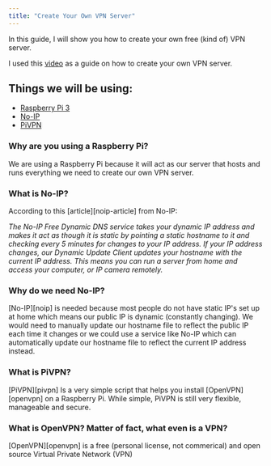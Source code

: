 ```yaml
---
title: "Create Your Own VPN Server"
---
```


In this guide, I will show you how to create your own free (kind of) VPN server.

I used this [video][vpn-server-guide] as a guide on how to create your own VPN server.

<h2>Things we will be using:</h2>
 <ul>
  <li><a href="https://www.raspberrypi.org/products/raspberry-pi-3-model-b/">Raspberry Pi 3</a></li>
  <li><a href="https://www.noip.com/">No-IP</a></li>
  <li><a href="https://www.pivpn.io/">PiVPN</a></li>
</ul> 

<h3>Why are you using a Raspberry Pi?</h3>
We are using a Raspberry Pi because it will act as our server that hosts and runs everything we need to create our own VPN server.

<h3>What is No-IP?</h3>
According to this [article][noip-article] from No-IP:

<i>The No-IP Free Dynamic DNS service takes your dynamic IP address and makes it act as though it is static by pointing a static hostname to it and checking every 5 minutes for changes to your IP address.
If your IP address changes, our Dynamic Update Client updates your hostname with the current IP address. 
This means you can run a server from home and access your computer, or IP camera remotely.</i>

<h3>Why do we need No-IP?</h3>
[No-IP][noip] is needed because most people do not have static IP's set up at home which means our public IP is dynamic (constantly changing).
We would need to manually update our hostname file to reflect the public IP each time it changes or we could use a service like No-IP which can automatically update our hostname file to reflect the current IP address instead.

<h3>What is PiVPN?</h3>
[PiVPN][pivpn] Is a very simple script that helps you install [OpenVPN][openvpn] on a Raspberry Pi.
While simple, PiVPN is still very flexible, manageable and secure.

<h3>What is OpenVPN? Matter of fact, what even is a VPN?</h3>
[OpenVPN][openvpn] is a free (personal license, not commerical) and open source Virtual Private Network (VPN)



















[vpn-server-guide]: https://www.youtube.com/watch?v=HxpgbZZk1Rw&feature=youtu.be
[noip-article]: https://www.noip.com/support/knowledgebase/what-does-no-ip-do/
[noip]: https://www.noip.com/
[pivpn]: https://www.pivpn.io/
[openvpn]: https://openvpn.net/


